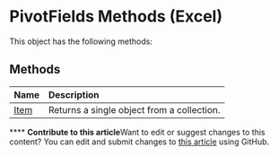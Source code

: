 
# PivotFields Methods (Excel)
This object has the following methods:

## Methods



|**Name**|**Description**|
|:-----|:-----|
| [Item](497c8536-30cb-8c7b-8d83-62ae94a37a7f.md)|Returns a single object from a collection.|

****   **Contribute to this article**Want to edit or suggest changes to this content? You can edit and submit changes to  [this article](https://github.com/jhershey00/VBA_Excel_Test/OpenXMLCon/articles/e3f72ae7-8d72-4a57-90f3-58df0ecd4982.md) using GitHub.

